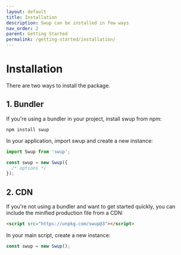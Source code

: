 ```yaml
---
layout: default
title: Installation
description: Swup can be installed in few ways
nav_order: 2
parent: Getting Started
permalink: /getting-started/installation/
---
```


# Installation

There are two ways to install the package.

## 1. Bundler

If you're using a bundler in your project, install swup from npm:

```shell
npm install swup
```

In your application, import swup and create a new instance:

```js
import Swup from 'swup';

const swup = new Swup({
  /* options */
});
```

## 2. CDN

If you're not using a bundler and want to get started quickly, you can include the minified production file from a CDN:

```html
<script src="https://unpkg.com/swup@3"></script>
```

In your main script, create a new instance:

```javascript
const swup = new Swup();
```
